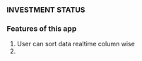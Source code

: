 ### INVESTMENT STATUS

### Features of this app
<ol>
  <li> User can sort data realtime column wise <li>
</ol>